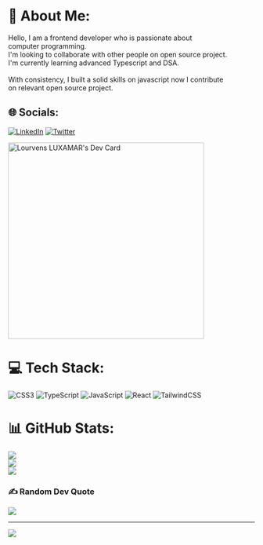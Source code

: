 # 💫 About Me:
Hello, I am a frontend developer who is passionate about <br>computer programming. <br>I'm looking to collaborate with other people on open source project.<br>I'm currently learning advanced Typescript and DSA.<br><br>With consistency, I built a solid skills on javascript now I contribute<br>on relevant open source project.


## 🌐 Socials:
[![LinkedIn](https://img.shields.io/badge/LinkedIn-%230077B5.svg?logo=linkedin&logoColor=white)](https://linkedin.com/in/lourvens-l-49a7a01a8) [![Twitter](https://img.shields.io/badge/Twitter-%231DA1F2.svg?logo=Twitter&logoColor=white)](https://twitter.com/LLuxamar) 

<a href="https://app.daily.dev/Luxacode"><img src="https://api.daily.dev/devcards/fdc335a0614d484c9f3d594f1dd4ed4e.png?r=pay" width="400" alt="Lourvens LUXAMAR's Dev Card"/></a>

# 💻 Tech Stack:
![CSS3](https://img.shields.io/badge/css3-%231572B6.svg?style=for-the-badge&logo=css3&logoColor=white) ![TypeScript](https://img.shields.io/badge/typescript-%23007ACC.svg?style=for-the-badge&logo=typescript&logoColor=white) ![JavaScript](https://img.shields.io/badge/javascript-%23323330.svg?style=for-the-badge&logo=javascript&logoColor=%23F7DF1E) ![React](https://img.shields.io/badge/react-%2320232a.svg?style=for-the-badge&logo=react&logoColor=%2361DAFB) ![TailwindCSS](https://img.shields.io/badge/tailwindcss-%2338B2AC.svg?style=for-the-badge&logo=tailwind-css&logoColor=white)
# 📊 GitHub Stats:
![](https://github-readme-stats.vercel.app/api?username=Lourvens&theme=dark&hide_border=false&include_all_commits=false&count_private=false)<br/>
![](https://github-readme-streak-stats.herokuapp.com/?user=Lourvens&theme=dark&hide_border=false)<br/>
![](https://github-readme-stats.vercel.app/api/top-langs/?username=Lourvens&theme=dark&hide_border=false&include_all_commits=false&count_private=false&layout=compact)

### ✍️ Random Dev Quote
![](https://quotes-github-readme.vercel.app/api?type=horizontal&theme=radical)

---
[![](https://visitcount.itsvg.in/api?id=Lourvens&icon=0&color=0)](https://visitcount.itsvg.in)

<!-- Proudly created with GPRM ( https://gprm.itsvg.in ) -->
